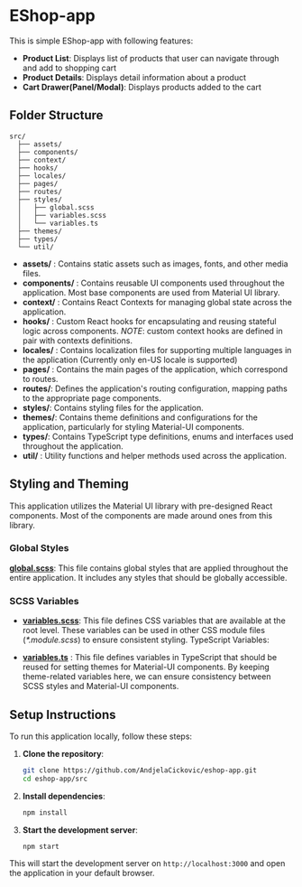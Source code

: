 # EShop-app

This is simple EShop-app with following features:

- **Product List**: Displays list of products that user can navigate through and add to shopping cart
- **Product Details**: Displays detail information about a product
- **Cart Drawer(Panel/Modal)**: Displays products added to the cart

## Folder Structure

```plaintext
src/
  ├── assets/
  ├── components/
  ├── context/
  ├── hooks/
  ├── locales/
  ├── pages/
  ├── routes/
  ├── styles/
  │   ├── global.scss
  │   ├── variables.scss
  │   └── variables.ts
  ├── themes/
  ├── types/
  └── util/
```

- **assets/** : Contains static assets such as images, fonts, and other media files.
- **components/** : Contains reusable UI components used throughout the application. Most base components are used from Material UI library.
- **context/** : Contains React Contexts for managing global state across the application.
- **hooks/** : Custom React hooks for encapsulating and reusing stateful logic across components. _NOTE_: custom context hooks are defined in pair with contexts definitions.
- **locales/** : Contains localization files for supporting multiple languages in the application (Currently only en-US locale is supported)
- **pages/** : Contains the main pages of the application, which correspond to routes.
- **routes/**: Defines the application's routing configuration, mapping paths to the appropriate page components.
- **styles/**: Contains styling files for the application.
- **themes/**: Contains theme definitions and configurations for the application, particularly for styling Material-UI components.
- **types/**: Contains TypeScript type definitions, enums and interfaces used throughout the application.
- **util/** : Utility functions and helper methods used across the application.

## Styling and Theming

This application utilizes the Material UI library with pre-designed React components. Most of the components are made around ones from this library.

### Global Styles

[**global.scss**](../eshop-app//src//styles/global.scss): This file contains global styles that are applied throughout the entire application. It includes any styles that should be globally accessible.

### SCSS Variables

- [**variables.scss**](../eshop-app/src/styles/variables.scss): This file defines CSS variables that are available at the root level. These variables can be used in other CSS module files (_\*.module.scss_) to ensure consistent styling.
  TypeScript Variables:

- [**variables.ts**](../eshop-app/src/styles/variables.ts) : This file defines variables in TypeScript that should be reused for setting themes for Material-UI components. By keeping theme-related variables here, we can ensure consistency between SCSS styles and Material-UI components.

## Setup Instructions

To run this application locally, follow these steps:

1. **Clone the repository**:

   ```bash
   git clone https://github.com/AndjelaCickovic/eshop-app.git
   cd eshop-app/src
   ```

2. **Install dependencies**:

   ```bash
   npm install
   ```

3. **Start the development server**:

   ```bash
   npm start
   ```

This will start the development server on `http://localhost:3000` and open the application in your default browser.
